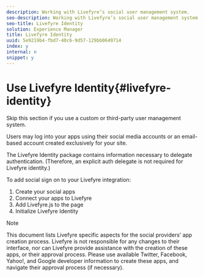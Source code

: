 ```yaml
---
description: Working with Livefyre’s social user management system.
seo-description: Working with Livefyre’s social user management system.
seo-title: Livefyre Identity
solution: Experience Manager
title: Livefyre Identity
uuid: 5e9219b4-fbd7-40c6-9d57-129bb0649714
index: y
internal: n
snippet: y
---
```


# Use Livefyre Identity{#livefyre-identity}

Skip this section if you use a custom or third-party user management system.

Users may log into your apps using their social media accounts or an email-based account created exclusively for your site.

The Livefyre Identity package contains information necessary to delegate authentication. (Therefore, an explicit auth delegate is not required for Livefyre identity.)

To add social sign on to your Livefyre integration:

1. Create your social apps
1. Connect your apps to Livefyre
1. Add Livefyre.js to the page
1. Initialize Livefyre Identity

>[!NOTE]
>
>This document lists Livefyre specific aspects for the social providers’ app creation process. Livefyre is not responsible for any changes to their interface, nor can Livefyre provide assistance with the creation of these apps, or their approval process. Please use available Twitter, Facebook, Yahoo!, and Google developer information to create these apps, and navigate their approval process (if necessary).

